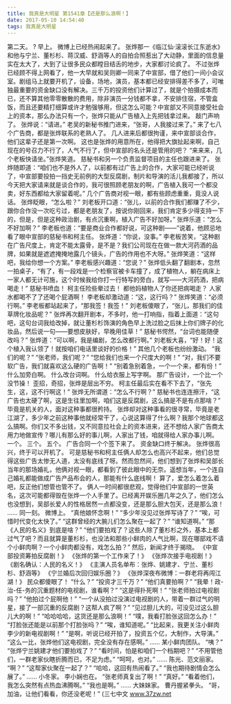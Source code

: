 ```yaml
---
title: 我真是大明星 第1541章【还是那么浪啊！】
date: 2017-05-10 14:54:40
tags: 我真是大明星
---
```


第二天。 ?
早上。
微博上已经热闹起来了。
张烨那一《临江仙·滚滚长江东逝水》和他与宁兰、董杉杉、蒋汉威、舒涵等人的自拍合照惹出了大动静，里面的信息量实在太大了，大到了让很多民众都瞠目结舌的地步，大家都讨论疯了。
不过张烨已经顾不得上网看了，他一大早就和吴则卿一同来了中宣部，借了他们一间小会议室。剧组马上就要开机了，设备，场地，演员，基本都已经安排得差不多了，可唯独最重要的资金缺口没有解决。三千万的投资他们计算过了，就是个拍摄成本而已，还不算其他零零散散的费用，除非演员一分钱都不拿，不安排住宿，不管盒饭，而且还要精打细算或许才勉强够用，但这怎么可能？中宣部又不同意接受社会上的资本，那么办法只有一个，张烨只能从广告植入上先把钱拿过来。
敲门声响了。
张烨说：“请进。”
老吴的新秘书推门进来，“张哥，人我接过来了。”
来了七八个广告商，都是张烨联系的老熟人了。
几人进来后都很拘谨，来中宣部谈合作，他们这辈子还是第一次啊。
这也是张烨的用意所在，他得把大旗扯起来啊，自己现在的号召力不行了，人气不行了，但中宣部的名头还是管用的吧？
“来来来，几个老板快请坐。”张烨笑道。
慈秘书和另一个负责监督项目的主任也跟进来了。
张烨随即道：“咱们也不是外人了，以前都有过广告上的合作，大家可能已经听说了，中宣部要投拍一挡史无前例的大型反腐剧，制片和导演的活儿我都接了，所以今天把大家请来就是谈合作的，我可很照顾老朋友的啊，广告植入我可一个都没卖，好东西都给大家留着呢。”
几个广告商对视一眼，都有些顾虑重重，竟没人说话。
张烨眨眼，“怎么啦？”
刘老板开口道：“张儿，以前的合作我们都赚了不少，跟你合作没一次吃亏过，都是老朋友了，按说你刚回来，我们肯定多少得支持一下的，但是，但是这种政治剧，有点沉重啊，植入广告不好加呀。”
张烨乐道：“怎么不好加啊？”
李老板也道：“要是商业合作都好说，可这种剧——”说着，他顾忌地看了眼中宣部的慈秘书和柯主任。
张烨道：“你说，没事。”
李老板苦笑，“这种剧在广告尺度上，肯定不能太露骨，是不是？我们公司现在在做一款大河药酒的品牌，如果就是遮遮掩掩地露几个镜头，广告的作用也不大呀。”
张烨笑道：“这样吧，我给你想一个方案。”
李老板感兴趣道：“您说？”
张烨低头翻了翻剧本，忽然一拍桌子，“有了，有一段戏是一个检察官被卡车撞了，成了植物人，躺在病床上一家人都无计可施，这个时候我给你打一行特写的旁白，就写——大河药酒，把病喝走！”
慈秘书喷血！
柯主任险些晕过去！
都他妈植物人了你还把病喝走？
人家水都喝不了了还喝个屁酒啊！
李老板却激动道：“这，这行吗？”
张烨笑道：“必须行啊。”
李老板都站起来了，“那我签！我签！”
刘老板傻眼了，“张儿，那我们的佳草牌化妆品呢？”
张烨再次翻开剧本，不多时，他一打响指，指着上面道：“这句吧，这句台词我给改掉，就让董杉杉饰演的角色早上洗过脸之后抹上你们牌子的化妆品，然后说一句——要想皮肤好，早晚用佳草！”
慈秘书愕然，“台词也能随便改吗？”
张烨道：“可以啊，我是编剧，怎么改都行啊。”
刘老板大喜，“好！好！这个植入我认领了！就按咱们电话里谈好的价格！”
其他几个老板也纷纷激动。
“我们的呢？”
“张老师，我们呢？”
“您给我们也来一个尺度大的啊！”
“对，我们不要软广告，我们就喜欢这么硬的广告啊！”
“别着急别着急，一个一个来，都有份！”
什么加旁白啊。
什么改台词啊。
什么给衣服上写字啊。
那广告设计，一个比一个没节操！
歪招，奇招，张烨是层出不穷。
柯主任最后实在看不下去了，“张先生，这，这不行啊这！”
张烨无所谓道：“怎么不行啊？”
慈秘书也连连擦汗，“这广告也太硬了啊，这是生往里加啊，咱们这是反腐剧，这么搞是不是有点那啥？”
毕竟是机关的人，面对这种事都很矜持。
张烨却对这种事看的很寻常，毕竟是老江湖了，多少年之前这种事他就经常干了，心说这算得了什么啊？我那个地球都这么搞啊。你们又不多出钱，又不同意拉社会上的资本进来，还不想给人家广告商太用力地做宣传？哪儿有那么好的事儿啊，人家出了钱，咱就得给人家办事儿啊。
一个。
三个。
五个。
广告合同一个个签下来了。
资金缺口终于解决。
张烨很高兴，终于可以开机了。
可是慈秘书和柯主任俩人却怎么也高兴不起来，他们总觉得这些广告太惨无人道，太没有底线了呀。然而忽然间，他们想到了张烨和吴部长当年的那场婚礼，他俩对视一眼，都看到了彼此眼中的无奈。遥想当年，一个连自己婚礼都能做成广告产品布会的人，那能有什么底线啊！
算了，爱怎么着怎么着吧，反正他们想管也管不了。
俩人一时间都很悲观，觉得他们中宣部的一世英名，这次可能都得毁在张烨一个人手里了。已经离开娱乐圈几年之久了，他们怎么也没想到，吴部长爱人的性格居然一点都没变，还是那么胆大包天，还是那么浪！
……
同一刻。
微博上。
“真他娘怀念啊！”
“多少年没见过张烨写诗了？”
“唉，可惜时代变化太快了。”
“这群曾经的大腕儿们怎么聚在一起了？”
“谁知道啊。”
“那《人民的名义》到底是啥？”
“他们要拍戏了？这些人除了董杉杉之外，基本上都过气了吧？而且就算是董杉杉，也没法和那些小鲜肉的人气比啊，现在哪部戏不请个小鲜肉啊？一个小鲜肉都没有，戏怎么拍？”
然后，新闻才终于揭晓。
《中宣部投资筹拍反腐剧！》
《张烨的第一个工作来了！》
《张烨次接手电视剧！》
《剧名确认：人民的名义！》
《主演人员名单布：张烨、姚建才、宁兰、董杉杉、舒涵等》
《宁兰婚后次回归娱乐圈？》
《张烨深夜布微博：一群老将再闯江湖！》
民众都傻眼了！
“什么？”
“投资才三千万？”
“他们真要拍啊？”
“我晕！政-治-任-务的沉重题材的电视剧，谁看啊？”
“这是得扑死啊！”
“张老师拍过电视剧吗？”
“他拍过个屁啊他！”
“一个从没拍过没演过电视剧的人，带着一群过气的明星，接了一部沉重的反腐剧？这帮人疯了啊？”
“见过胆儿大的，可没见过这么胆儿大的啊！”
“哈哈哈哈，这货还是那么浪啊！”
“噗，我看打脸张这回怎么办！”
“打脸张还能是以前那个打脸张吗？”
“唉，谁知道呢。”
“比起来，我更关注小鲜肉李少的新电视剧啊！”
“是啊，听说已经开拍了，投资五个亿，大制作，大导演。”
“这么一比，张烨他们这电视剧，完全没有存在感啊。”
……
某小鲜肉团队。
“咦？”
“张烨宁兰姚建才他们要拍戏了？”
“看时间，怕是和咱们一个档期吧？”
“不用管他们，一群老家伙瞎折腾而已，不足为虑。”
“呵呵，也对。”
……
陈光、范文丽家。
“啊？”
“这帮家伙聚在一起了？”
“哈哈，这回有热闹看了。”
“我也期待剧情会怎么展了。”
……
小冬家。
李小娴也在。
“张老师真复出了啊！”
“真好。”
“看着他们，我怎么突然有点热血沸腾啊。”
“我也是啊。”
……
大妹妹家。
曹丹握紧拳头。
“哥，加油，让他们看看，你还没老呢！”
(三七中文 www.37zw.net